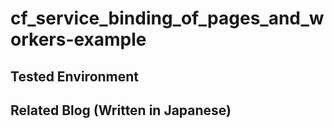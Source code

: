 # cf_service_binding_of_pages_and_workers-example
## Tested Environment

## Related Blog (Written in Japanese)
